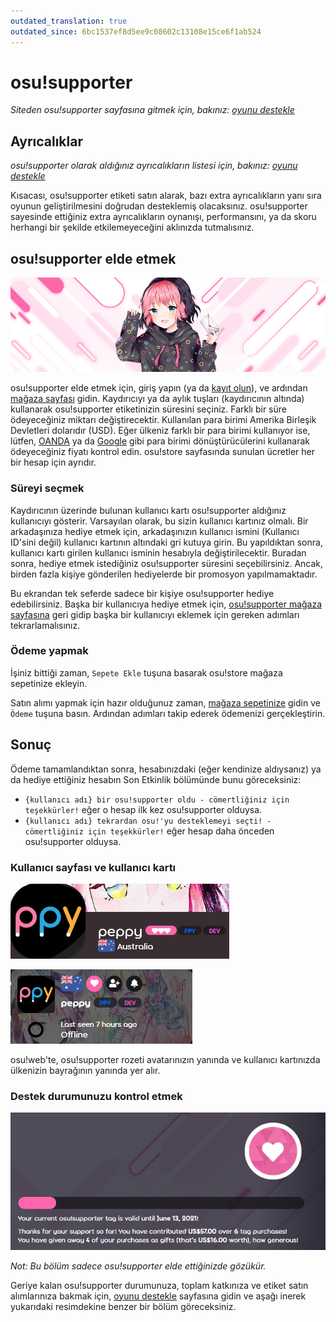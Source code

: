 ```yaml
---
outdated_translation: true
outdated_since: 6bc1537ef8d5ee9c08602c13108e15ce6f1ab524
---
```


# osu!supporter

*Siteden osu!supporter sayfasına gitmek için, bakınız: [oyunu destekle](https://osu.ppy.sh/home/support)*

## Ayrıcalıklar

*osu!supporter olarak aldığınız ayrıcalıkların listesi için, bakınız: [oyunu destekle](https://osu.ppy.sh/home/support)*

Kısacası, osu!supporter etiketi satın alarak, bazı extra ayrıcalıkların yanı sıra oyunun geliştirilmesini doğrudan desteklemiş olacaksınız. osu!supporter sayesinde ettiğiniz extra ayrıcalıkların oynanışı, performansını, ya da skoru herhangi bir şekilde etkilemeyeceğini aklınızda tutmalısınız.

## osu!supporter elde etmek

![osu!store ürün afişi](img/store-product.jpg?1 "osu!store'daki, osu!supporter ürün afişi")

osu!supporter elde etmek için, giriş yapın (ya da [kayıt olun](/wiki/Registration)), ve ardından [mağaza sayfası](https://osu.ppy.sh/store/products/supporter-tag) gidin. Kaydırıcıyı ya da aylık tuşları (kaydırıcının altında) kullanarak osu!supporter etiketinizin süresini seçiniz. Farklı bir süre ödeyeceğiniz miktarı değiştirecektir. Kullanılan para birimi Amerika Birleşik Devletleri dolarıdır (USD). Eğer ülkeniz farklı bir para birimi kullanıyor ise, lütfen, [OANDA](https://www.oanda.com/currency/converter/) ya da [Google](https://www.google.com/search?q=usd+exchange+rate) gibi para birimi dönüştürücülerini kullanarak ödeyeceğiniz fiyatı kontrol edin. osu!store sayfasında sunulan ücretler her bir hesap için ayrıdır.

### Süreyi seçmek

Kaydırıcının üzerinde bulunan kullanıcı kartı osu!supporter aldığınız kullanıcıyı gösterir. Varsayılan olarak, bu sizin kullanıcı kartınız olmalı. Bir arkadaşınıza hediye etmek için, arkadaşınızın kullanıcı ismini (Kullanıcı ID'sini değil) kullanıcı kartının altındaki gri kutuya girin. Bu yapıldıktan sonra, kullanıcı kartı girilen kullanıcı isminin hesabıyla değiştirilecektir. Buradan sonra, hediye etmek istediğiniz osu!supporter süresini seçebilirsiniz. Ancak, birden fazla kişiye gönderilen hediyelerde bir promosyon yapılmamaktadır.

Bu ekrandan tek seferde sadece bir kişiye osu!supporter hediye edebilirsiniz. Başka bir kullanıcıya hediye etmek için, [osu!supporter mağaza sayfasına](https://osu.ppy.sh/store/products/supporter-tag) geri gidip başka bir kullanıcıyı eklemek için gereken adımları tekrarlamalısınız.

### Ödeme yapmak

İşiniz bittiği zaman, `Sepete Ekle` tuşuna basarak osu!store mağaza sepetinize ekleyin.

Satın alımı yapmak için hazır olduğunuz zaman, [mağaza sepetinize](https://osu.ppy.sh/store/cart) gidin ve `Ödeme` tuşuna basın. Ardından adımları takip ederek ödemenizi gerçekleştirin.

## Sonuç

Ödeme tamamlandıktan sonra, hesabınızdaki (eğer kendinize aldıysanız) ya da hediye ettiğiniz hesabın Son Etkinlik bölümünde bunu göreceksiniz:

- `{kullanıcı adı} bir osu!supporter oldu - cömertliğiniz için teşekkürler!` eğer o hesap ilk kez osu!supporter olduysa.
- `{kullanıcı adı} tekrardan osu!'yu desteklemeyi seçti! - cömertliğiniz için teşekkürler!` eğer hesap daha önceden osu!supporter olduysa.

### Kullanıcı sayfası ve kullanıcı kartı

![osu!supporter'lı kullanıcı sayfası](img/userpage.png?1 "osu!supporter'lı kullanıcı sayfası")

![osu!supporter'lı kullanıcı kartı](img/usercard.png?2 "osu!supporter'lı kullanıcı kartı")

osu!web'te, osu!supporter rozeti avatarınızın yanında ve kullanıcı kartınızda ülkenizin bayrağının yanında yer alır.

### Destek durumunuzu kontrol etmek

![Üç ay süre kalan osu!supporter etiketi](img/status.jpg?1 "Üç ay süre kalan osu!supporter etiketi")

*Not: Bu bölüm sadece osu!supporter elde ettiğinizde gözükür.*

Geriye kalan osu!supporter durumunuza, toplam katkınıza ve etiket satın alımlarınıza bakmak için, [oyunu destekle](https://osu.ppy.sh/home/support) sayfasına gidin ve aşağı inerek yukarıdaki resimdekine benzer bir bölüm göreceksiniz.
